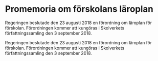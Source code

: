 # Promemoria om förskolans läroplan

Regeringen beslutade den 23 augusti 2018 en förordning om läroplan för förskolan. Förordningen kommer att kungöras i Skolverkets författningssamling den 3 september 2018.

Regeringen beslutade den 23 augusti 2018 en förordning om läroplan för förskolan. Förordningen kommer att kungöras i Skolverkets författningssamling den 3 september 2018.
